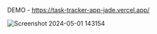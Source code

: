 DEMO - https://task-tracker-app-jade.vercel.app/

![Screenshot 2024-05-01 143154](https://github.com/AyushRcclanzee/Task-Tracker-App/assets/108312391/18ae7630-b6d7-4f07-bf11-cc0b8f345fef)
